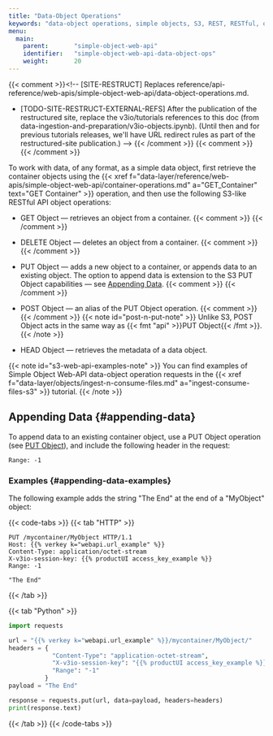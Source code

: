 ```yaml
---
title: "Data-Object Operations"
keywords: "data-object operations, simple objects, S3, REST, RESTful, objects, data objects, objects, containers, DELETE Object, GET Object, HEAD Object, POST Object, PUT Object, create object, add object, object metadata"
menu:
  main:
    parent:       "simple-object-web-api"
    identifier:   "simple-object-web-api-data-object-ops"
    weight:       20
---
```

{{< comment >}}<!-- [SITE-RESTRUCT] Replaces
  reference/api-reference/web-apis/simple-object-web-api/data-object-operations.md.
- [TODO-SITE-RESTRUCT-EXTERNAL-REFS] After the publication of the restructured
  site, replace the v3io/tutorials references to this doc (from
  data-ingestion-and-preparation/v3io-objects.ipynb). (Until then and for
  previous tutorials releases, we'll have URL redirect rules as part of the
  restructured-site publication.)
-->
{{< /comment >}}
{{< comment >}}<!-- [c-ext-ref] [IntInfo] (sharonl) This doc is referenced from
  v3io/tutorials (from data-ingestion-and-preparation/v3io-objects.ipynb). -->
{{< /comment >}}

To work with data, of any format, as a simple data object, first retrieve the container objects using the <api>{{< xref f="data-layer/reference/web-apis/simple-object-web-api/container-operations.md" a="GET_Container" text="GET Container" >}}</api> operation, and then use the following S3-like RESTful API object operations:

- <a id="GET_Object"></a><def>GET Object</def> &mdash; retrieves an object from a container.
    {{< comment >}}<!-- GET Object:
      https://docs.aws.amazon.com/AmazonS3/latest/API/RESTObjectGET.html?shortFooter=true
    -->
    {{< /comment >}}

- <a id="DELETE_Object"></a><def>DELETE Object</def> &mdash; deletes an object from a container.
    {{< comment >}}<!-- DELETE Object:
      https://docs.aws.amazon.com/AmazonS3/latest/API/RESTObjectDELETE.html?shortFooter=true
    -->
    {{< /comment >}}

- <a id="PUT_Object"></a>
  <def>PUT Object</def> &mdash; adds a new object to a container, or appends data to an existing object.
    The option to append data is extension to the S3 PUT Object capabilities &mdash; see [Appending Data](#appending-data).
    {{< comment >}}<!-- PUT Object:
      https://docs.aws.amazon.com/AmazonS3/latest/API/RESTObjectPUT.html?shortFooter=true
    -->
    {{< /comment >}}

- <a id="POST_Object"></a><def>POST Object</def> &mdash; an alias of the PUT Object operation.
    {{< comment >}}<!-- POST Object:
      https://docs.aws.amazon.com/AmazonS3/latest/API/RESTObjectPOST.html?shortFooter=true
    -->
    {{< /comment >}}
    {{< note id="post-n-put-note" >}}
Unlike S3, POST Object acts in the same way as {{< fmt "api" >}}PUT Object{{< /fmt >}}.
    {{< /note >}}

- <a id="HEAD_Object"></a><def>HEAD Object</def> &mdash; retrieves the metadata of a data object.

{{< note id="s3-web-api-examples-note" >}}
You can find examples of Simple Object Web-API data-object operation requests in the {{< xref f="data-layer/objects/ingest-n-consume-files.md" a="ingest-consume-files-s3" >}} tutorial.
{{< /note >}}

<!-- //////////////////////////////////////// -->
## Appending Data {#appending-data}

To append data to an existing container object, use a <api>PUT Object</api> operation (see <api>[PUT Object](#PUT_Object)</api>), and include the following header in the request:

```
Range: -1
```

<!-- ---------------------------------------- -->
### Examples {#appending-data-examples}

The following example adds the string "The End" at the end of a "MyObject" object:

{{< code-tabs >}}
  {{< tab "HTTP" >}}
```http
PUT /mycontainer/MyObject HTTP/1.1
Host: {{% verkey k="webapi.url_example" %}}
Content-Type: application/octet-stream
X-v3io-session-key: {{% productUI access_key_example %}}
Range: -1
```
```
"The End"
```
  {{< /tab >}}

  {{< tab "Python" >}}
```python
import requests

url = "{{% verkey k="webapi.url_example" %}}/mycontainer/MyObject/"
headers = {
            "Content-Type": "application-octet-stream",
            "X-v3io-session-key": "{{% productUI access_key_example %}}",
            "Range": "-1"
          }
payload = "The End"

response = requests.put(url, data=payload, headers=headers)
print(response.text)

```
  {{< /tab >}}
{{< /code-tabs >}}

